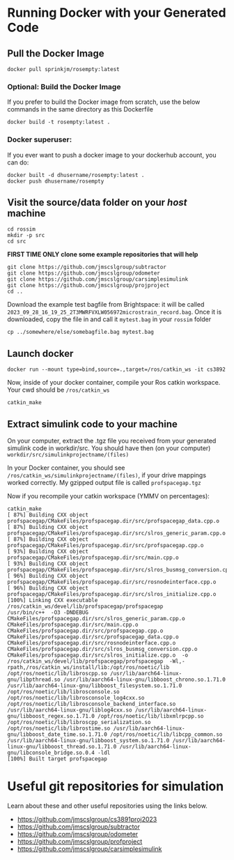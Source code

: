 # Running Docker with your Generated Code

## Pull the Docker Image

```
docker pull sprinkjm/rosempty:latest
```

### Optional: Build the Docker Image
If you prefer to build the Docker image from scratch, use the below commands in the same directory as this Dockerfile

```
docker build -t rosempty:latest .
```

### Docker superuser: 
If you ever want to push a docker image to your dockerhub account, you can do:

```
docker built -d dhusername/rosempty:latest .
docker push dhusername/rosempty
```

## Visit the source/data folder on your *host* machine 

```
cd rossim
mkdir -p src
cd src
```


**FIRST TIME ONLY clone some example repositories that will help**

```
git clone https://github.com/jmscslgroup/subtractor
git clone https://github.com/jmscslgroup/odometer
git clone https://github.com/jmscslgroup/carsimplesimulink
git clone https://github.com/jmscslgroup/projproject
cd ..
```
Download the example test bagfile from Brightspace: it will be called `2023_09_28_16_19_25_2T3MWRFVXLW056972microstrain_record.bag`. Once it is downloaded, copy the file in and call it `mytest.bag` in your `rossim` folder
```
cp ../somewhere/else/somebagfile.bag mytest.bag
```

## Launch docker

```
docker run --mount type=bind,source=.,target=/ros/catkin_ws -it cs3892
```

Now, inside of your docker container, compile your Ros catkin workspace. Your cwd should be `/ros/catkin_ws`

```
catkin_make
```

## Extract simulink code to your machine

On your computer, extract the .tgz file you received from your generated simulink code in workdir/src. You should have then (on your computer) `workdir/src/simulinkprojectname/(files)`

In your Docker container, you should see `/ros/catkin_ws/simulinkprojectname/(files)`, if your drive mappings worked correctly. My gzipped output file is called `profspacegap.tgz`

Now if you recompile your catkin workspace (YMMV on percentages):

```
catkin_make
[ 87%] Building CXX object profspacegap/CMakeFiles/profspacegap.dir/src/profspacegap_data.cpp.o
[ 87%] Building CXX object profspacegap/CMakeFiles/profspacegap.dir/src/slros_generic_param.cpp.o
[ 87%] Building CXX object profspacegap/CMakeFiles/profspacegap.dir/src/profspacegap.cpp.o
[ 93%] Building CXX object profspacegap/CMakeFiles/profspacegap.dir/src/main.cpp.o
[ 93%] Building CXX object profspacegap/CMakeFiles/profspacegap.dir/src/slros_busmsg_conversion.cpp.o
[ 96%] Building CXX object profspacegap/CMakeFiles/profspacegap.dir/src/rosnodeinterface.cpp.o
[ 96%] Building CXX object profspacegap/CMakeFiles/profspacegap.dir/src/slros_initialize.cpp.o
[100%] Linking CXX executable /ros/catkin_ws/devel/lib/profspacegap/profspacegap
/usr/bin/c++  -O3 -DNDEBUG   CMakeFiles/profspacegap.dir/src/slros_generic_param.cpp.o CMakeFiles/profspacegap.dir/src/main.cpp.o CMakeFiles/profspacegap.dir/src/profspacegap.cpp.o CMakeFiles/profspacegap.dir/src/profspacegap_data.cpp.o CMakeFiles/profspacegap.dir/src/rosnodeinterface.cpp.o CMakeFiles/profspacegap.dir/src/slros_busmsg_conversion.cpp.o CMakeFiles/profspacegap.dir/src/slros_initialize.cpp.o  -o /ros/catkin_ws/devel/lib/profspacegap/profspacegap  -Wl,-rpath,/ros/catkin_ws/install/lib:/opt/ros/noetic/lib /opt/ros/noetic/lib/libroscpp.so /usr/lib/aarch64-linux-gnu/libpthread.so /usr/lib/aarch64-linux-gnu/libboost_chrono.so.1.71.0 /usr/lib/aarch64-linux-gnu/libboost_filesystem.so.1.71.0 /opt/ros/noetic/lib/librosconsole.so /opt/ros/noetic/lib/librosconsole_log4cxx.so /opt/ros/noetic/lib/librosconsole_backend_interface.so /usr/lib/aarch64-linux-gnu/liblog4cxx.so /usr/lib/aarch64-linux-gnu/libboost_regex.so.1.71.0 /opt/ros/noetic/lib/libxmlrpcpp.so /opt/ros/noetic/lib/libroscpp_serialization.so /opt/ros/noetic/lib/librostime.so /usr/lib/aarch64-linux-gnu/libboost_date_time.so.1.71.0 /opt/ros/noetic/lib/libcpp_common.so /usr/lib/aarch64-linux-gnu/libboost_system.so.1.71.0 /usr/lib/aarch64-linux-gnu/libboost_thread.so.1.71.0 /usr/lib/aarch64-linux-gnu/libconsole_bridge.so.0.4 -ldl 
[100%] Built target profspacegap
```


# Useful git repositories for simulation

Learn about these and other useful repositories using the links below.

* https://github.com/jmscslgroup/cs3891proj2023
* https://github.com/jmscslgroup/subtractor
* https://github.com/jmscslgroup/odometer
* https://github.com/jmscslgroup/profproject
* https://github.com/jmscslgroup/carsimplesimulink


